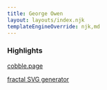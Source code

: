 ```yaml
---
title: George Owen
layout: layouts/index.njk
templateEngineOverride: njk,md
---
```


### Highlights

[cobble.page](http://cobble.page)

[fractal SVG generator](/fractal-svg)